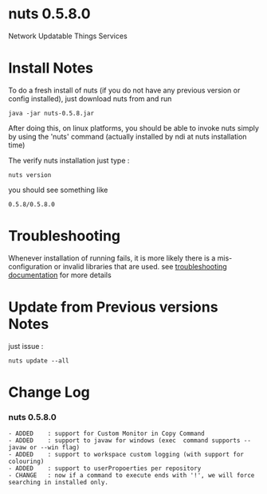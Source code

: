 # nuts 0.5.8.0
Network Updatable Things Services

# Install Notes
To do a fresh install of nuts (if you do not have any previous version or config installed), just download nuts from and run

```
java -jar nuts-0.5.8.jar
```
After doing this, on linux platforms, you should be able to invoke nuts simply by using the 'nuts' command 
(actually installed by ndi at nuts installation time)

The verify nuts installation just type :
```
nuts version
```
you should see something like
```
0.5.8/0.5.8.0
```

# Troubleshooting
Whenever installation of running fails, it is more likely there is a mis-configuration or invalid libraries that are used. 
see [troubleshooting documentation](../troubleshooting.md) for more details


# Update from Previous versions Notes
just issue :  
```
nuts update --all
```
# Change Log
### nuts 0.5.8.0
    - ADDED    : support for Custom Monitor in Copy Command
    - ADDED    : support to javaw for windows (exec  command supports --javaw or --win flag)
    - ADDED    : support to workspace custom logging (with support for colouring)
    - ADDED    : support to userPropoerties per repository
    - CHANGE   : now if a command to execute ends with '!', we will force searching in installed only. 